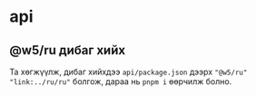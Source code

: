 # api

## @w5/ru дибаг хийх

Та хөгжүүлж, дибаг хийхдээ `api/package.json` дээрх `"@w5/ru"` `"link:../ru/ru"` болгож, дараа нь `pnpm i` өөрчилж болно.

